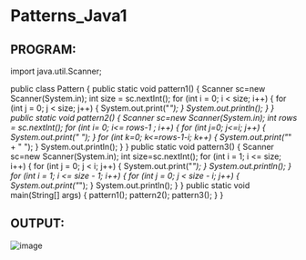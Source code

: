 # Patterns_Java1
## PROGRAM:
import java.util.Scanner;

public class Pattern
{
    public static void pattern1()
    {
        Scanner sc=new Scanner(System.in);
        int size = sc.nextInt();
        for (int i = 0; i < size; i++)
        {
            for (int j = 0; j < size; j++)
            {
                System.out.print("*");
            }
            System.out.println();
        }
    }
    public static void pattern2()
    {
        Scanner sc=new Scanner(System.in);
        int rows = sc.nextInt();
        for (int i= 0; i<= rows-1 ; i++)
        {
            for (int j=0; j<=i; j++)
            {
                System.out.print(" ");
            }
            for (int k=0; k<=rows-1-i; k++)
            {
                System.out.print("*" + " ");
            }
            System.out.println();
        }
    }
    public static void pattern3()
    {
        Scanner sc=new Scanner(System.in);
        int size=sc.nextInt();
        for (int i = 1; i <= size; i++)
        {
            for (int j = 0; j < i; j++)
            {
                System.out.print("*");
            }
        System.out.println();
        }
        for (int i = 1; i <= size - 1; i++)
        {
            for (int j = 0; j < size - i; j++)
            {
                System.out.print("*");
            }
            System.out.println();
        }
    }
    public static void main(String[] args)
    {
        pattern1();
        pattern2();
        pattern3();
    }
}
## OUTPUT:
![image](https://user-images.githubusercontent.com/93427303/224886706-f944ad9c-2197-4a3a-9535-040f0a2966cf.png)
